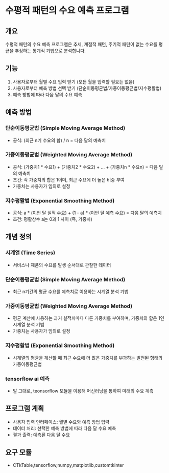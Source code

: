 # 수평적 패턴의 수요 예측 프로그램

## 개요
수평적 패턴의 수요 예측 프로그램은 추세, 계절적 패턴, 주기적 패턴이 없는 수요를 평균을 추정하는 통계적 기법으로 분석합니다.

## 기능
1. 사용자로부터 월별 수요 입력 받기 (모든 월을 입력할 필요는 없음)
2. 사용자로부터 예측 방법 선택 받기 (단순이동평균법/가중이동평균법/지수평활법)
3. 예측 방법에 따라 다음 달의 수요 예측

## 예측 방법
### 단순이동평균법 (Simple Moving Average Method)
- 공식: (최근 n기 수요의 합) / n = 다음 달의 예측치

### 가중이동평균법 (Weighted Moving Average Method)
- 공식: (가중치1 * 수요1) + (가중치2 * 수요2) + ... + (가중치n * 수요n) = 다음 달의 예측치
- 조건: 각 가중치의 합은 1이며, 최근 수요에 더 높은 비중 부여
- 가중치는 사용자가 임의로 설정

### 지수평활법 (Exponential Smoothing Method)
- 공식: a * (이번 달 실적 수요) + (1 - a) * (이번 달 예측 수요) = 다음 달의 예측치
- 조건: 평활상수 a는 0과 1 사이 (즉, 가중치)

## 개념 정의
### 시계열 (Time Series)
- 서비스나 제품의 수요를 발생 순서대로 관찰한 데이터

### 단순이동평균법 (Simple Moving Average Method)
- 최근 n기간의 평균 수요를 예측치로 이용하는 시계열 분석 기법

### 가중이동평균법 (Weighted Moving Average Method)
- 평균 계산에 사용하는 과거 실적치마다 다른 가중치를 부여하며, 가중치의 합은 1인 시계열 분석 기법
- 가중치는 사용자가 임의로 설정

### 지수평활법 (Exponential Smoothing Method)
- 시계열의 평균을 계산할 때 최근 수요에 더 많은 가중치를 부과하는 발전된 형태의 가중이동평균법

### tensorflow ai 예측
- 말 그대로, teonsorflow 모듈을 이용해 머신러닝을 통하여 미래의 수요 계측

## 프로그램 계획
- 사용자 입력 인터페이스: 월별 수요와 예측 방법 입력
- 데이터 처리: 선택한 예측 방법에 따라 다음 달 수요 예측
- 결과 출력: 예측된 다음 달 수요

## 요구 모듈
- CTkTable,tensorflow,numpy,matplotlib,customtkinter